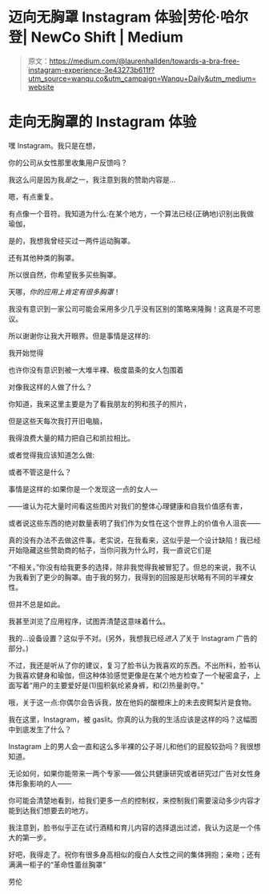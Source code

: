 # 迈向无胸罩 Instagram 体验|劳伦·哈尔登| NewCo Shift | Medium

> 原文：<https://medium.com/@laurenhallden/towards-a-bra-free-instagram-experience-3e43273b611f?utm_source=wanqu.co&utm_campaign=Wanqu+Daily&utm_medium=website>

# 走向无胸罩的 Instagram 体验

嘿 Instagram。我只是在想，



你的公司从女性那里收集用户反馈吗？



我这么问是因为我*是*之一，我注意到我的赞助内容是…



嗯，有点重复。



有点像一个音符。我知道为什么:在某个地方，一个算法已经(正确地)识别出我做瑜伽，



是的，我想我曾经买过一两件运动胸罩。



还有其他种类的胸罩。



所以很自然，你希望我多买些胸罩。



天哪，*你的应用上肯定有很多胸罩*！



我没有意识到一家公司可能会采用多少几乎没有区别的策略来隆胸！这真是不可思议。



所以谢谢你让我大开眼界。但是事情是这样的:



我开始觉得



也许你没有意识到被一大堆半裸、极度苗条的女人包围着



对像我这样的人做了什么？



你知道，我来这里主要是为了看我朋友的狗和孩子的照片，



但是这些天每次我打开旧电脑，



我得浪费大量的精力把自己和凯拉相比。



或者觉得我应该知道怎么做:



或者不管这是什么？



事情是这样的:如果你是一个发现这一点的女人—



——谁认为花大量时间看这些图片对我们的整体心理健康和自我价值感有害，



或者说这些东西的绝对数量表明了我们作为女性在这个世界上的价值令人沮丧——



真的没有办法不去做这件事。老实说，在我看来，这似乎是一个设计缺陷！我已经开始隐藏这些赞助商的帖子，当你问我为什么时，我一直说它们是



“不相关。”你没有给我更多的选择，除非我觉得我被冒犯了。但总的来说，我不认为我看到了更少的胸罩。由于我的努力，我得到的回报是形状略有不同的半裸女性。



但并不总是如此。



我甚至浏览了应用程序，试图弄清楚这意味着什么。



我的…设备设置？这似乎不对。(另外，我想我已经*进入了*关于 Instagram 广告的部分。)

不过，我还是听从了你的建议，复习了脸书认为我喜欢的东西。不出所料，脸书认为我喜欢健身和瑜伽，但这种体验感觉更像是在某个地方检查了一个秘密盒子，上面写着“用户的主要爱好是(1)囤积氨纶紧身裤，和(2)热量剥夺。”



哦，关于这一点:你偶尔会告诉我，放在他妈的酸橙床上的未去皮鳄梨片是食物。



我在这里，Instagram，被 gaslit。你真的认为我的生活应该是这样的吗？这幅图中到底发生了什么？



Instagram 上的男人会一直和这么多半裸的公子哥儿和他们的屁股较劲吗？我很想知道。



无论如何，如果你能带来一两个专家——做公共健康研究或者研究过广告对女性身体形象影响的人——



你可能会清楚地看到，给我们更多一点的控制权，来控制我们需要滚动多少内容才能到达我们想要去的地方。



我注意到，脸书似乎正在试行酒精和育儿内容的选择退出过滤，我认为这是一个伟大的第一步。



好吧，我得走了。祝你有很多身高相似的瘦白人女性之间的集体拥抱；亲吻；还有满满一柜子的“革命性蕾丝胸罩”

劳伦

































































